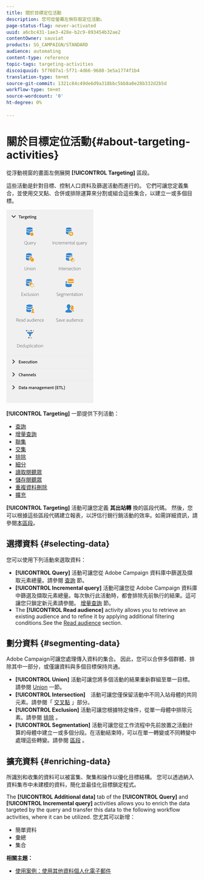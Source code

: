 ```yaml
---
title: 關於目標定位活動
description: 您可從螢幕左側存取定位活動。
page-status-flag: never-activated
uuid: a6cbc431-1ae3-428e-b2c9-893454b32ae2
contentOwner: sauviat
products: SG_CAMPAIGN/STANDARD
audience: automating
content-type: reference
topic-tags: targeting-activities
discoiquuid: 5f7607a1-5f71-4d66-9688-3e5a1774f1b4
translation-type: tm+mt
source-git-commit: 1321c84c49de6d9a318bbc5bb8a0e28b332d2b5d
workflow-type: tm+mt
source-wordcount: '0'
ht-degree: 0%

---
```



# 關於目標定位活動{#about-targeting-activities}

從浮動視窗的畫面左側展開 **[!UICONTROL Targeting]** 區段。

這些活動是針對目標、控制人口資料及篩選活動而進行的。 它們可讓您定義集合，並使用交叉點、合併或排除運算來分割或組合這些集合，以建立一或多個目標。

![](assets/wkf_targeting_activities.png)

**[!UICONTROL Targeting]** 一節提供下列活動：

* [查詢](../../automating/using/query.md)
* [增量查詢](../../automating/using/incremental-query.md)
* [聯集](../../automating/using/union.md)
* [交集](../../automating/using/intersection.md)
* [排除](../../automating/using/exclusion.md)
* [細分](../../automating/using/segmentation.md)
* [讀取閱聽眾](../../automating/using/read-audience.md)
* [儲存閱聽眾](../../automating/using/save-audience.md)
* [重複資料刪除](../../automating/using/deduplication.md)
* [擴充](../../automating/using/enrichment.md)

**[!UICONTROL Targeting]** 活動可讓您定義 **其出站轉** 換的區段代碼。 然後，您可以根據這些區段代碼建立報表，以評估行銷行銷活動的效率。如需詳細資訊，請參閱[本區段](../../reporting/using/creating-a-report-workflow-segment.md)。

## 選擇資料 {#selecting-data}

您可以使用下列活動來選取資料：

* **[!UICONTROL Query]** 活動可讓您從 Adobe Campaign 資料庫中篩選及擷取元素總量。請參閱 [查詢](../../automating/using/query.md) 節。
* **[!UICONTROL Incremental query]** 活動可讓您從 Adobe Campaign 資料庫中篩選及擷取元素總量。每次執行此活動時，都會排除先前執行的結果。這可讓您只鎖定新元素請參閱。 [增量查詢](../../automating/using/incremental-query.md) 節。
* The **[!UICONTROL Read audience]** activity allows you to retrieve an existing audience and to refine it by applying additional filtering conditions.See the [Read audience](../../automating/using/read-audience.md) section.

## 劃分資料 {#segmenting-data}

Adobe Campaign可讓您處理傳入資料的集合。 因此，您可以合併多個群體、排除其中一部分，或僅讓資料與多個目標保持共通。

* **[!UICONTROL Union]** 活動可讓您將多個活動的結果重新群組至單一目標。請參閱 [Union](../../automating/using/union.md) 一節。
* **[!UICONTROL Intersection]**　活動可讓您僅保留活動中不同入站母體的共同元素。請參閱「 [交叉點](../../automating/using/intersection.md) 」部分。
* **[!UICONTROL Exclusion]** 活動可讓您根據特定條件，從單一母體中排除元素。請參閱 [排除](../../automating/using/exclusion.md) 。
* **[!UICONTROL Segmentation]** 活動可讓您從工作流程中先前放置之活動計算的母體中建立一或多個分段。在活動結束時，可以在單一轉變或不同轉變中處理這些轉變。請參閱 [區段](../../automating/using/segmentation.md) 。

## 擴充資料 {#enriching-data}

所識別和收集的資料可以被富集、聚集和操作以優化目標結構。 您可以透過納入資料集市中未建模的資料，簡化並最佳化目標鎖定程式。

The **[!UICONTROL Additional data]** tab of the **[!UICONTROL Query]** and **[!UICONTROL Incremental query]** activities allows you to enrich the data targeted by the query and transfer this data to the following workflow activities, where it can be utilized. 您尤其可以新增：

* 簡單資料
* 彙總
* 集合

**相關主題：**

* [使用案例：使用其他資料個人化電子郵件](../../automating/using/personalizing-email-with-additional-data.md)

